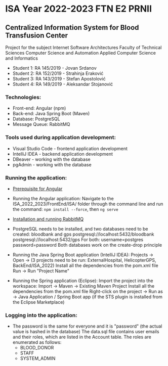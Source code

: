 # ISA Year 2022-2023 FTN E2 PRNII
## Centralized Information System for Blood Transfusion Center
Project for the subject Internet Software Architectures
Faculty of Technical Sciences
Computer Science and Automation
Applied Computer Science and Informatics

* Student 1: RA 145/2019 - Jovan Srdanov
* Student 2: RA 152/2019 - Strahinja Eraković
* Student 3: RA 143/2019 - Stefan Apostolović
* Student 4: RA 149/2019 - Aleksandar Stojanović

### Technologies:
* Front-end: Angular (npm)
* Back-end: Java Spring Boot (Maven)
* Database: PostgreSQL
* Message Queue: RabbitMQ

### Tools used during application development:
* Visual Studio Code - frontend application development
* IntelliJ IDEA - backend application development
* DBeaver - working with the database
* pgAdmin - working with the database

### Running the application:
* [Prerequisite for Angular](https://angular.io/guide/setup-local#prerequisites)
* Running the Angular application: Navigate to the ISA_2022_2023/FrontEnd/ISA/ folder through the command line and run the command: `npm install --force`, then `ng serve`

* [Installation and running RabbitMQ](https://www.youtube.com/watch?v=V9DWKbalbWQ)

* PostgreSQL needs to be installed, and two databases need to be created: bloodbank and gps
postgresql://localhost:5432/bloodbank
postgresql://localhost:5432/gps
For both:
username=postgres
password=password
Both databases work on the create-drop principle

* Running the Java Spring Boot application (IntelliJ IDEA):
Projects -> Open -> (3 projects need to be run: ExternalHospital, HelicopterGPS, BackEnd/ISA_2022)
Install all the dependencies from the pom.xml file
Run -> Run "Project Name"

* Running the Spring application (Eclipse):
Import the project into the workspace: Import -> Maven -> Existing Maven Project
Install all the dependencies from the pom.xml file
Right-click on the project -> Run as -> Java Application / Spring Boot app (if the STS plugin is installed from the Eclipse Marketplace)

### Logging into the application:
* The password is the same for everyone and it is "password" (the actual value is hashed in the database)
The data.sql file contains user emails and their roles, which are listed in the Account table. The roles are enumerated as follows:
  - BLOOD_DONOR
  - STAFF
  - SYSTEM_ADMIN
